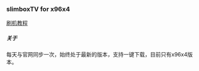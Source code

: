 ### slimboxTV for x96x4

<!--files_table-->

[刷机教程](guide/README.md)

##### 关于
每天与官网同步一次，始终处于最新的版本，支持一键下载，目前只有x96x4版本。